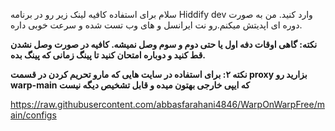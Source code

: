 سلام
برای استفاده کافیه لینک زیر رو در برنامه Hiddify dev وارد کنید. من به صورت دوره ای اپدیتش میکنم.رو نت ایرانسل و های وب تست شده و سرعت خوبی داره.

**نکته: گاهی اوقات دفه اول یا حتی دوم و سوم وصل نمیشه. کافیه در صورت وصل نشدن قط کنید و دوباره امتحان کنید تا پینگ زمانی که پینگ بده.**

**نکته ۲: برای استفاده در سایت هایی که مارو تحریم کردن در قسمت proxy بزارید رو warp-main که ایپی خارجی بهتون میده و قابل تشخیص دیگه نیست**

https://raw.githubusercontent.com/abbasfarahani4846/WarpOnWarpFree/main/configs
